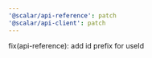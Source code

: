 ```yaml
---
'@scalar/api-reference': patch
'@scalar/api-client': patch
---
```


fix(api-reference): add id prefix for useId
